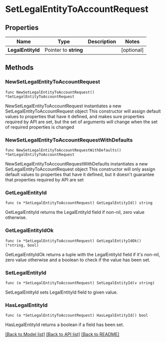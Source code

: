 # SetLegalEntityToAccountRequest

## Properties

Name | Type | Description | Notes
------------ | ------------- | ------------- | -------------
**LegalEntityId** | Pointer to **string** |  | [optional] 

## Methods

### NewSetLegalEntityToAccountRequest

`func NewSetLegalEntityToAccountRequest() *SetLegalEntityToAccountRequest`

NewSetLegalEntityToAccountRequest instantiates a new SetLegalEntityToAccountRequest object
This constructor will assign default values to properties that have it defined,
and makes sure properties required by API are set, but the set of arguments
will change when the set of required properties is changed

### NewSetLegalEntityToAccountRequestWithDefaults

`func NewSetLegalEntityToAccountRequestWithDefaults() *SetLegalEntityToAccountRequest`

NewSetLegalEntityToAccountRequestWithDefaults instantiates a new SetLegalEntityToAccountRequest object
This constructor will only assign default values to properties that have it defined,
but it doesn't guarantee that properties required by API are set

### GetLegalEntityId

`func (o *SetLegalEntityToAccountRequest) GetLegalEntityId() string`

GetLegalEntityId returns the LegalEntityId field if non-nil, zero value otherwise.

### GetLegalEntityIdOk

`func (o *SetLegalEntityToAccountRequest) GetLegalEntityIdOk() (*string, bool)`

GetLegalEntityIdOk returns a tuple with the LegalEntityId field if it's non-nil, zero value otherwise
and a boolean to check if the value has been set.

### SetLegalEntityId

`func (o *SetLegalEntityToAccountRequest) SetLegalEntityId(v string)`

SetLegalEntityId sets LegalEntityId field to given value.

### HasLegalEntityId

`func (o *SetLegalEntityToAccountRequest) HasLegalEntityId() bool`

HasLegalEntityId returns a boolean if a field has been set.


[[Back to Model list]](../README.md#documentation-for-models) [[Back to API list]](../README.md#documentation-for-api-endpoints) [[Back to README]](../README.md)


